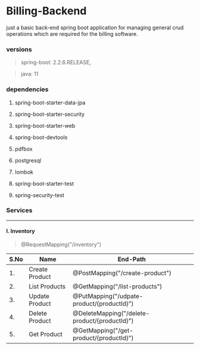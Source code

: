 # Billing-Backend
just a basic back-end spring boot application for managing general crud operations which are required for the billing software.
### versions
> spring-boot: 2.2.6.RELEASE,

> java: 11
### dependencies

1. spring-boot-starter-data-jpa

1. spring-boot-starter-security

1. spring-boot-starter-web

1. spring-boot-devtools

1. pdfbox

1. postgresql

1. lombok

1. spring-boot-starter-test

1. spring-security-test
### Services
***
#### I. Inventory 
> @RequestMapping("/inventory")

|  S.No | Name | End-Path |
| --------- | ------- | ------- |
| 1. | Create Product | @PostMapping("/create-product") |
| 2. | List Products | @GetMapping("/list-products") |
| 3. | Update Product | @PutMapping("/udpate-product/{productId}") |
| 4. | Delete Product | @DeleteMapping("/delete-product/{productId}") |
| 5. | Get Product | @GetMapping("/get-product/{productId}") |
